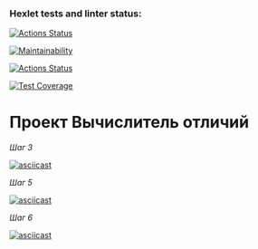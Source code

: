 ### Hexlet tests and linter status:
[![Actions Status](https://github.com/EvgenyAleksov/python-project-50/actions/workflows/hexlet-check.yml/badge.svg)](https://github.com/EvgenyAleksov/python-project-50/actions)

[![Maintainability](https://api.codeclimate.com/v1/badges/3c60500e8015d78e14ce/maintainability)](https://codeclimate.com/github/EvgenyAleksov/python-project-50/maintainability)

[![Actions Status](https://github.com/EvgenyAleksov/python-project-50/actions/workflows/pyci.yml/badge.svg)](https://github.com/EvgenyAleksov/python-project-50/actions)

[![Test Coverage](https://api.codeclimate.com/v1/badges/3c60500e8015d78e14ce/test_coverage)](https://codeclimate.com/github/EvgenyAleksov/python-project-50/test_coverage)


# Проект Вычислитель отличий


_Шаг 3_

[![asciicast](https://asciinema.org/a/6xBWfg1A2rkpCiAbZlE25obe8.svg)](https://asciinema.org/a/6xBWfg1A2rkpCiAbZlE25obe8)


_Шаг 5_

[![asciicast](https://asciinema.org/a/uU51qzr8ekHip6QPfprbj3Yxw.svg)](https://asciinema.org/a/uU51qzr8ekHip6QPfprbj3Yxw)


_Шаг 6_

[![asciicast](https://asciinema.org/a/aNBaJjPR2MDK31zitVYRXT1YN.svg)](https://asciinema.org/a/aNBaJjPR2MDK31zitVYRXT1YN)